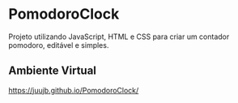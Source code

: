 # PomodoroClock
Projeto utilizando JavaScript, HTML e CSS para criar um contador pomodoro, editável e simples.

## Ambiente Virtual
https://juujb.github.io/PomodoroClock/
